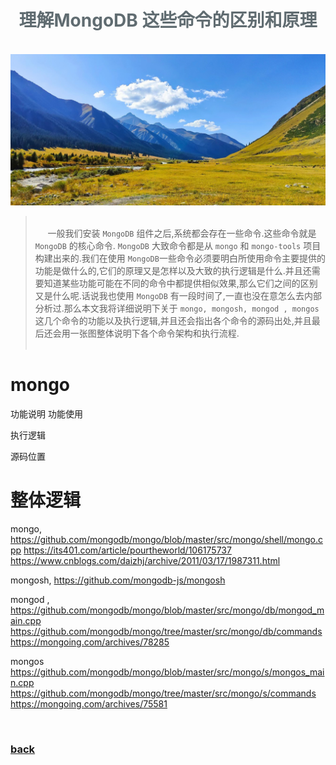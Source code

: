 <iframe src="../detail-header.html" title="Github of Anigkus" style="height:0px,widht:0px;display:none" id="kusifreamheader"></iframe>

<h1 style="color:#606c71;text-align:center;" id="h1" >理解MongoDB 这些命令的区别和原理</h1><br/>

[<h1 style="color:#606c71;text-align:center;" >Understand the differences and principles of these commands in MongoDB</h1><br/>]:#

<center>
<img src="../assets/images/understand-the-differences-and-principles-of-these-commands-in-mongodb/figure-1.jpeg" alt="Understand the differences and principles of these commands in MongoDB" title="Github of Anigkus" >
</center>

> <br/>&nbsp;&nbsp;&nbsp;&nbsp; 一般我们安装 `MongoDB` 组件之后,系统都会存在一些命令.这些命令就是 `MongoDB` 的核心命令. `MongoDB` 大致命令都是从 `mongo` 和 `mongo-tools` 项目构建出来的.我们在使用 `MongoDB`一些命令必须要明白所使用命令主要提供的功能是做什么的,它们的原理又是怎样以及大致的执行逻辑是什么.并且还需要知道某些功能可能在不同的命令中都提供相似效果,那么它们之间的区别又是什么呢.话说我也使用 `MongoDB` 有一段时间了,一直也没在意怎么去内部分析过.那么本文我将详细说明下关于 `mongo, mongosh, mongod , mongos` 这几个命令的功能以及执行逻辑,并且还会指出各个命令的源码出处,并且最后还会用一张图整体说明下各个命令架构和执行流程. <br/>
> <br/>

[> <br/>&nbsp;&nbsp;&nbsp;&nbsp; Some general notes on article.<br/>]:#
[> <br/>]:#

# mongo


功能说明
功能使用

执行逻辑

源码位置

# 整体逻辑


mongo, 
    https://github.com/mongodb/mongo/blob/master/src/mongo/shell/mongo.cpp
    https://its401.com/article/pourtheworld/106175737
    https://www.cnblogs.com/daizhj/archive/2011/03/17/1987311.html

mongosh,
    https://github.com/mongodb-js/mongosh

mongod , 
    https://github.com/mongodb/mongo/blob/master/src/mongo/db/mongod_main.cpp
    https://github.com/mongodb/mongo/tree/master/src/mongo/db/commands
    https://mongoing.com/archives/78285

mongos
    https://github.com/mongodb/mongo/blob/master/src/mongo/s/mongos_main.cpp
    https://github.com/mongodb/mongo/tree/master/src/mongo/s/commands
    https://mongoing.com/archives/75581



<br>

### [back](./)

